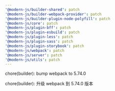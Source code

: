 ```yaml
---
'@modern-js/builder-shared': patch
'@modern-js/builder-webpack-provider': patch
'@modern-js/builder-plugin-node-polyfill': patch
'@modern-js/core': patch
'@modern-js/plugin-bff': patch
'@modern-js/plugin-esbuild': patch
'@modern-js/plugin-less': patch
'@modern-js/plugin-sass': patch
'@modern-js/plugin-storybook': patch
'@modern-js/webpack': patch
'@modern-js/server': patch
'@modern-js/utils': patch
---
```


chore(builder): bump webpack to 5.74.0

chore(builder): 升级 webpack 到 5.74.0 版本
